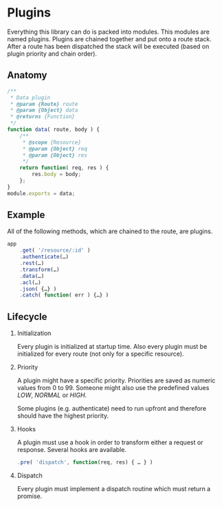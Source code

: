 # Plugins

Everything this library can do is packed into modules. This modules are named
plugins. Plugins are chained together and put onto a route stack. After a route
has been dispatched the stack will be executed (based on plugin priority and
chain order).

## Anatomy

```js
/**
 * Data plugin
 * @param {Route} route
 * @param {Object} data
 * @returns {Function}
 */
function data( route, body ) {
    /**
     * @scope {Resource}
     * @param {Object} req
     * @param {Object} res
     */
    return function( req, res ) {
        res.body = body;
    };
}
module.exports = data;
```

## Example

All of the following methods, which are chained to the route, are plugins.

```js
app
    .get( '/resource/:id' )
    .authenticate(…)
    .rest(…)
    .transform(…)
    .data(…)
    .acl(…)
    .json( {…} )
    .catch( function( err ) {…} )
```

## Lifecycle

1. Initialization

    Every plugin is initialized at startup time. Also every plugin must be
    initialized for every route (not only for a specific resource).

2. Priority

    A plugin might have a specific priority. Priorities are saved as numeric values
    from 0 to 99. Someone might also use the predefined values *LOW*, *NORMAL* or
    *HIGH*.

    Some plugins (e.g. authenticate) need to run upfront and therefore should have
    the highest priority.

3. Hooks

    A plugin must use a hook in order to transform either a request or response.
    Several hooks are available.

    ```js
    .pre( 'dispatch', function(req, res) { … } )
    ```
4. Dispatch

    Every plugin must implement a dispatch routine which must return a promise.
